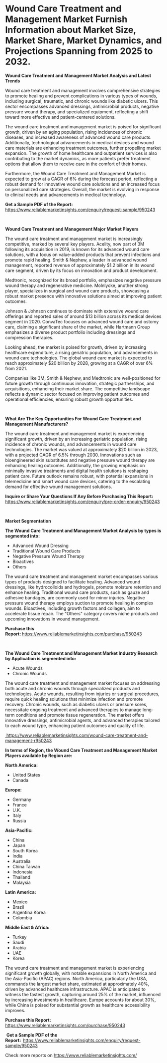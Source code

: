 <p><h1>Wound Care Treatment and Management Market Furnish Information about Market Size, Market Share, Market Dynamics, and Projections Spanning from 2025 to 2032.</h1></p><p><strong>Wound Care Treatment and Management Market Analysis and Latest Trends</strong></p>
<p><p>Wound care treatment and management involves comprehensive strategies to promote healing and prevent complications in various types of wounds, including surgical, traumatic, and chronic wounds like diabetic ulcers. This sector encompasses advanced dressings, antimicrobial products, negative pressure wound therapy, and specialized equipment, reflecting a shift toward more effective and patient-centered solutions.</p><p>The wound care treatment and management market is poised for significant growth, driven by an aging population, rising incidences of chronic diseases, and increased awareness of advanced wound care products. Additionally, technological advancements in medical devices and wound care materials are enhancing treatment outcomes, further propelling market expansion. The growth of home healthcare and outpatient services is also contributing to the market dynamics, as more patients prefer treatment options that allow them to receive care in the comfort of their homes.</p><p>Furthermore, the Wound Care Treatment and Management Market is expected to grow at a CAGR of 6% during the forecast period, reflecting a robust demand for innovative wound care solutions and an increased focus on personalized care strategies. Overall, the market is evolving in response to clinical needs and advancements in medical technology.</p></p>
<p><strong>Get a Sample PDF of the Report:&nbsp;</strong> <a href="https://www.reliablemarketinsights.com/enquiry/request-sample/950243?utm_campaign=2647&utm_medium=2&utm_source=Github&utm_content=ia&utm_term=06032025&utm_id=wound-care-treatment-and-management">https://www.reliablemarketinsights.com/enquiry/request-sample/950243</a></p>
<p>&nbsp;</p>
<p><strong>Wound Care Treatment and Management Major Market Players</strong></p>
<p><p>The wound care treatment and management market is increasingly competitive, marked by several key players. Acelity, now part of 3M following its acquisition in 2019, is known for its advanced wound care solutions, with a focus on value-added products that prevent infections and promote rapid healing. Smith & Nephew, a leader in advanced wound management, reported revenue of approximately $1.2 billion in its wound care segment, driven by its focus on innovation and product development.</p><p>Medtronic, recognized for its broad portfolio, emphasizes negative pressure wound therapy and regenerative medicine. Molnlycke, another strong player, specializes in surgical and wound care products, showcasing a robust market presence with innovative solutions aimed at improving patient outcomes.</p><p>Johnson & Johnson continues to dominate with extensive wound care offerings and reported sales of around $13 billion across its medical devices segment in 2020. ConvaTec focuses on advanced wound care and ostomy care, claiming a significant share of the market, while Hartmann Group emphasizes a diverse product portfolio including dressings and compression therapies.</p><p>Looking ahead, the market is poised for growth, driven by increasing healthcare expenditure, a rising geriatric population, and advancements in wound care technologies. The global wound care market is expected to reach approximately $20 billion by 2028, growing at a CAGR of over 6% from 2021.</p><p>Companies like 3M, Smith & Nephew, and Medtronic are well-positioned for future growth through continuous innovation, strategic partnerships, and acquisitions, enhancing their market share. The competitive landscape reflects a dynamic sector focused on improving patient outcomes and operational efficiencies, ensuring robust growth opportunities.</p></p>
<p>&nbsp;</p>
<p><strong>What Are The Key Opportunities For Wound Care Treatment and Management Manufacturers?</strong></p>
<p><p>The wound care treatment and management market is experiencing significant growth, driven by an increasing geriatric population, rising incidence of chronic wounds, and advancements in wound care technologies. The market was valued at approximately $20 billion in 2023, with a projected CAGR of 6.5% through 2030. Innovations such as bioengineered skin substitutes and negative pressure wound therapy are enhancing healing outcomes. Additionally, the growing emphasis on minimally invasive treatments and digital health solutions is reshaping patient care. Future outlook remains robust, with potential expansions in telemedicine and smart wound care devices, catering to the escalating demand for effective wound management solutions.</p></p>
<p><strong>Inquire or Share Your Questions If Any Before Purchasing This Report:</strong> <a href="https://www.reliablemarketinsights.com/enquiry/pre-order-enquiry/950243?utm_campaign=2647&utm_medium=2&utm_source=Github&utm_content=ia&utm_term=06032025&utm_id=wound-care-treatment-and-management">https://www.reliablemarketinsights.com/enquiry/pre-order-enquiry/950243</a></p>
<p>&nbsp;</p>
<p><strong>Market Segmentation</strong></p>
<p><strong>The Wound Care Treatment and Management Market Analysis by types is segmented into:</strong></p>
<p><ul><li>Advanced Wound Dressing</li><li>Traditional Wound Care Products</li><li>Negative Pressure Wound Therapy</li><li>Bioactives</li><li>Others</li></ul></p>
<p><p>The wound care treatment and management market encompasses various types of products designed to facilitate healing. Advanced wound dressings, like hydrocolloids and hydrogels, promote moisture retention and enhance healing. Traditional wound care products, such as gauze and adhesive bandages, are commonly used for minor injuries. Negative pressure wound therapy employs suction to promote healing in complex wounds. Bioactives, including growth factors and collagen, aim to accelerate tissue repair. The "Others" category covers niche products and upcoming innovations in wound management.</p></p>
<p><strong>Purchase this Report:&nbsp;</strong><a href="https://www.reliablemarketinsights.com/purchase/950243?utm_campaign=2647&utm_medium=2&utm_source=Github&utm_content=ia&utm_term=06032025&utm_id=wound-care-treatment-and-management">https://www.reliablemarketinsights.com/purchase/950243</a></p>
<p>&nbsp;</p>
<p><strong>The Wound Care Treatment and Management Market Industry Research by Application is segmented into:</strong></p>
<p><ul><li>Acute Wounds</li><li>Chronic Wounds</li></ul></p>
<p><p>The wound care treatment and management market focuses on addressing both acute and chronic wounds through specialized products and technologies. Acute wounds, resulting from injuries or surgical procedures, require quick healing solutions that minimize infection and promote recovery. Chronic wounds, such as diabetic ulcers or pressure sores, necessitate ongoing treatment and advanced therapies to manage long-term conditions and promote tissue regeneration. The market offers innovative dressings, antimicrobial agents, and advanced therapies tailored to each wound type, enhancing patient outcomes and quality of life.</p></p>
<p><a href="https://www.reliablemarketinsights.com/wound-care-treatment-and-management-r950243?utm_campaign=2647&utm_medium=2&utm_source=Github&utm_content=ia&utm_term=06032025&utm_id=wound-care-treatment-and-management">&nbsp;https://www.reliablemarketinsights.com/wound-care-treatment-and-management-r950243</a></p>
<p><strong>In terms of Region, the Wound Care Treatment and Management Market Players available by Region are:</strong></p>
<p>
    <p> <strong> North America: </strong>
        <ul>
            <li>United States</li>
            <li>Canada</li>
        </ul>
        </p> 
    <p> <strong> Europe: </strong>
        <ul>
            <li>Germany</li>
            <li>France</li>
            <li>U.K.</li>
            <li>Italy</li>
            <li>Russia</li>
        </ul>
        </p> 
    <p> <strong> Asia-Pacific: </strong>
        <ul>
            <li>China</li>
            <li>Japan</li>
            <li>South Korea</li>
            <li>India</li>
            <li>Australia</li>
            <li>China Taiwan</li>
            <li>Indonesia</li>
            <li>Thailand</li>
            <li>Malaysia</li>
        </ul>
        </p> 
    <p> <strong> Latin America: </strong>
        <ul>
            <li>Mexico</li>
            <li>Brazil</li>
            <li>Argentina Korea</li>
            <li>Colombia</li>
        </ul>
        </p> 
    <p> <strong> Middle East & Africa: </strong>
        <ul>
            <li>Turkey</li>
            <li>Saudi</li>
            <li>Arabia</li>
            <li>UAE</li>
            <li>Korea</li>
        </ul>
    </p>
    </p>
<p><p>The wound care treatment and management market is experiencing significant growth globally, with notable expansions in North America and the Asia-Pacific (APAC) regions. North America, particularly the USA, commands the largest market share, estimated at approximately 40%, driven by advanced healthcare infrastructure. APAC is anticipated to witness the fastest growth, capturing around 25% of the market, influenced by increasing investments in healthcare. Europe accounts for about 30%, while China is poised for substantial growth as healthcare accessibility improves.</p></p>
<p><strong>Purchase this Report: </strong><a href="https://www.reliablemarketinsights.com/purchase/950243?utm_campaign=2647&utm_medium=2&utm_source=Github&utm_content=ia&utm_term=06032025&utm_id=wound-care-treatment-and-management">https://www.reliablemarketinsights.com/purchase/950243</a></p>
<p>&nbsp;<strong>Get a Sample PDF of the Report:&nbsp;&nbsp;</strong><a href="https://www.reliablemarketinsights.com/enquiry/request-sample/950243?utm_campaign=2647&utm_medium=2&utm_source=Github&utm_content=ia&utm_term=06032025&utm_id=wound-care-treatment-and-management">https://www.reliablemarketinsights.com/enquiry/request-sample/950243</a></p>
<p><strong></strong></p>
<p>Check more reports on <a href="https://www.reliablemarketinsights.com/?utm_campaign=2647&utm_medium=2&utm_source=Github&utm_content=ia&utm_term=06032025&utm_id=wound-care-treatment-and-management">https://www.reliablemarketinsights.com/</a></p>